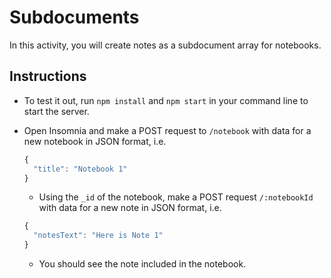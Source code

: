 # Subdocuments

In this activity, you will create notes as a subdocument array for notebooks.

## Instructions



* To test it out, run `npm install` and `npm start` in your command line to start the server.

* Open Insomnia and make a POST request to `/notebook` with data for a new notebook in JSON format, i.e.

  ```js
  {
    "title": "Notebook 1"
  }
  ```

  * Using the `_id` of the notebook, make a POST request `/:notebookId` with data for a new note in JSON format, i.e.

  ```js
  {
    "notesText": "Here is Note 1"
  }
  ```

  * You should see the note included in the notebook.